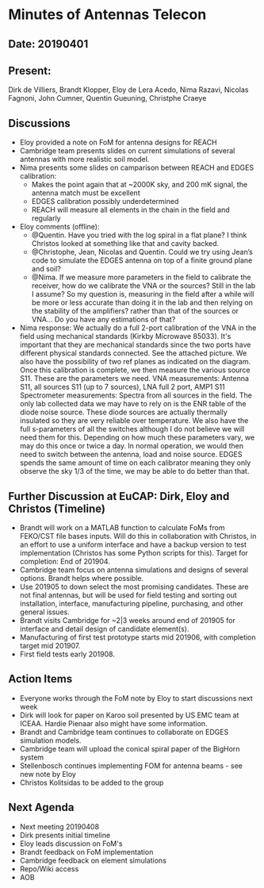 # Minutes of Antennas Telecon
## Date: 20190401
## Present: 
Dirk de Villiers, Brandt Klopper, Eloy de Lera Acedo, Nima Razavi, Nicolas Fagnoni, John Cumner, Quentin Gueuning, Christphe Craeye

## Discussions
- Eloy provided a note on FoM for antenna designs for REACH
- Cambridge team presents slides on current simulations of several antennas with more realistic soil model.
- Nima presents some slides on camparison between REACH and EDGES calibration:
    - Makes the point again that at ~2000K sky, and 200 mK signal, the antenna match must be excellent
    - EDGES calibration possibly underdetermined
    - REACH will measure all elements in the chain in the field and regularly
- Eloy comments (offline):
    - @Quentin. Have you tried with the log spiral in a flat plane? I think Christos looked at something like that and cavity backed.
    - @Christophe, Jean, Nicolas and Quentin. Could we try using Jean’s code to simulate the EDGES antenna on top of a finite ground plane and soil?
    - @Nima. If we measure more parameters in the field to calibrate the receiver, how do we calibrate the VNA or the sources? Still in the lab I assume? So my question is, measuring in the field after a while will be more or less accurate than doing it in the lab and then relying on the stability of the amplifiers? rather than that of the sources or VNA... Do you have any estimations of that?
- Nima response:
    We actually do a full 2-port calibration of the VNA in the field using mechanical standards (Kirkby Microwave 85033).  It's important that they are mechanical standards since the two ports have different physical standards connected.  See the attached picture. We also have the possibility of two ref planes as indicated on the diagram.  Once this calibration is complete, we then measure the various source S11.  These are the parameters we need.
    VNA measurements:  Antenna S11, all sources S11 (up to 7 sources), LNA full 2 port, AMP1 S11 Spectrometer measurements: Spectra from all sources in the field.
    The only lab collected data we may have to rely on is the ENR table of the diode noise source. These diode sources are actually thermally insulated so they are very reliable over temperature.  We also have the full s-parameters of all the switches although I do not believe we will need them for this.
    Depending on how much these parameters vary, we may do this once or twice a day.  In normal operation, we would then need to switch between the antenna, load and noise source. EDGES spends the same amount of time on each calibrator meaning they only observe the sky 1/3 of the time, we may be able to do better than that.

## Further Discussion at EuCAP: Dirk, Eloy and Christos (Timeline)
- Brandt will work on a MATLAB function to calculate FoMs from FEKO/CST file bases inputs.  Will do this in collaboration with Christos, in an effort to use a uniform interface and have a backup version to test implementation (Christos has some Python scripts for this). Target for completion: End of 201904.
- Cambridge team focus on antenna simulations and designs of several options.  Brandt helps where possible.
- Use 201905 to down select the most promising candidates.  These are not final antennas, but will be used for field testing and sorting out installation, interface, manufacturing pipeline, purchasing, and other general issues.
- Brandt visits Cambridge for ~2|3 weeks around end of 201905 for interface and detail design of candidate element(s).
- Manufacturing of first test prototype starts mid 201906, with completion target mid 201907.
- First field tests early 201908.

## Action Items
- Everyone works through the FoM note by Eloy to start discussions next week
- Dirk will look for paper on Karoo soil presented by US EMC team at ICEAA.  Hardie Pienaar also might have some information.
- Brandt and Cambridge team continues to collaborate on EDGES simulation models.
- Cambridge team will upload the conical spiral paper of the BigHorn system
- Stellenbosch continues implementing FOM for antenna beams - see new note by Eloy  
- Christos Kolitsidas to be added to the group

## Next Agenda
- Next meeting 20190408
- Dirk presents initial timeline
- Eloy leads discussion on FoM's
- Brandt feedback on FoM implementation
- Cambridge feedback on element simulations
- Repo/Wiki access
- AOB
